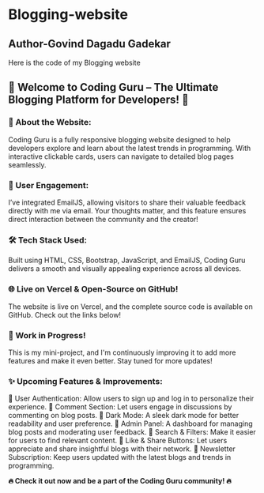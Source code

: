# Blogging-website
<h2>Author-<b>Govind Dagadu Gadekar</b></h2>
 Here is the code of my Blogging website

 
<h2>🚀 Welcome to Coding Guru – The Ultimate Blogging Platform for Developers! 🚀</h2>

<h3>🔹 About the Website:</h3>
<p>Coding Guru is a fully responsive blogging website designed to help developers explore and learn about the latest trends in programming. With interactive clickable cards, users can navigate to detailed blog pages seamlessly.</p>

<h3>📩 User Engagement:</h3>
<p>I’ve integrated EmailJS, allowing visitors to share their valuable feedback directly with me via email. Your thoughts matter, and this feature ensures direct interaction between the community and the creator!</p>

<h3>🛠️ Tech Stack Used:</h3>
<p>Built using HTML, CSS, Bootstrap, JavaScript, and EmailJS, Coding Guru delivers a smooth and visually appealing experience across all devices.
</p>

<h3>🌐 Live on Vercel & Open-Source on GitHub!</h3>
<p>The website is live on Vercel, and the complete source code is available on GitHub. Check out the links below!
</p>

<h3>🔧 Work in Progress!</h3>
<p>This is my mini-project, and I'm continuously improving it to add more features and make it even better. Stay tuned for more updates!
</p>

<h3>✨ Upcoming Features & Improvements:</h3>
🔹 User Authentication: Allow users to sign up and log in to personalize their experience.
🔹 Comment Section: Let users engage in discussions by commenting on blog posts.
🔹 Dark Mode: A sleek dark mode for better readability and user preference.
🔹 Admin Panel: A dashboard for managing blog posts and moderating user feedback.
🔹 Search & Filters: Make it easier for users to find relevant content.
🔹 Like & Share Buttons: Let users appreciate and share insightful blogs with their network.
🔹 Newsletter Subscription: Keep users updated with the latest blogs and trends in programming.

<b>🔥 Check it out now and be a part of the Coding Guru community! 🔥</b>
 
